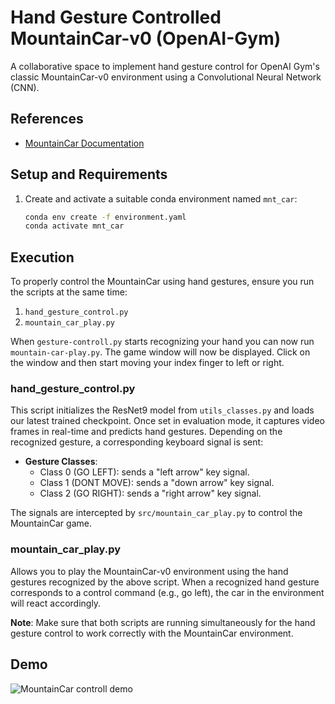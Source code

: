 # Hand Gesture Controlled MountainCar-v0 (OpenAI-Gym)

A collaborative space to implement hand gesture control for OpenAI Gym's classic MountainCar-v0 environment using a Convolutional Neural Network (CNN).

## References

- [MountainCar Documentation](https://www.gymlibrary.dev/environments/classic_control/mountain_car/)

## Setup and Requirements

1. Create and activate a suitable conda environment named `mnt_car`:

    ```bash
    conda env create -f environment.yaml
    conda activate mnt_car
    ```

## Execution

To properly control the MountainCar using hand gestures, ensure you run the scripts at the same time:

1. `hand_gesture_control.py` 
2. `mountain_car_play.py`

When `gesture-controll.py` starts recognizing your hand you can now run `mountain-car-play.py`. The game window
will now be displayed. Click on the window and then start moving your index finger to left or right.

### hand_gesture_control.py

This script initializes the ResNet9 model from `utils_classes.py` and loads our latest trained checkpoint. Once set in evaluation mode, it captures video frames in real-time and predicts hand gestures. Depending on the recognized gesture, a corresponding keyboard signal is sent:

- **Gesture Classes**:
  - Class 0 (GO LEFT): sends a "left arrow" key signal.
  - Class 1 (DONT MOVE): sends a "down arrow" key signal.
  - Class 2 (GO RIGHT): sends a "right arrow" key signal.

The signals are intercepted by `src/mountain_car_play.py` to control the MountainCar game.

### mountain_car_play.py

Allows you to play the MountainCar-v0 environment using the hand gestures recognized by the above script. When a recognized hand gesture corresponds to a control command (e.g., go left), the car in the environment will react accordingly.

**Note**: Make sure that both scripts are running simultaneously for the hand gesture control to work correctly with the MountainCar environment.

## Demo

![MountainCar controll demo](https://github.com/hbaghramyan/hand_gesture_mountain_car/blob/dev_AR/demo.gif?raw=true)

